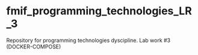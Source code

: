 # fmif_programming_technologies_LR_3
Repository for programming technologies dyscipline. Lab work #3 (DOCKER-COMPOSE)
